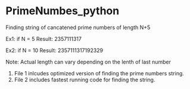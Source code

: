 # PrimeNumbes_python

Finding string of cancatened prime numbers of length N+5

Ex1: if N = 5
Result: 2357111317

Ex2: if N = 10
Result: 2357111317192329

Note: Actual length can vary depending on the lenth of last number

1. File 1 inlcudes optimized version of finding the prime numbers string.
2. File 2 includes fastest running code for finding the string.
